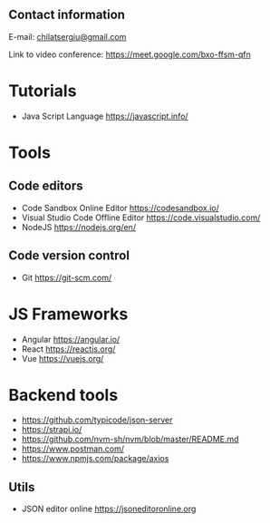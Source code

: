 ## Contact information

E-mail: chilatsergiu@gmail.com

Link to video conference: https://meet.google.com/bxo-ffsm-qfn


# Tutorials
- Java Script Language https://javascript.info/

# Tools
## Code editors
- Code Sandbox Online Editor https://codesandbox.io/
- Visual Studio Code Offline Editor https://code.visualstudio.com/
- NodeJS https://nodejs.org/en/

## Code version control
- Git https://git-scm.com/

# JS Frameworks
- Angular https://angular.io/
- React https://reactjs.org/
- Vue https://vuejs.org/

# Backend tools
- https://github.com/typicode/json-server
- https://strapi.io/
- https://github.com/nvm-sh/nvm/blob/master/README.md
- https://www.postman.com/
- https://www.npmjs.com/package/axios

## Utils
- JSON editor online https://jsoneditoronline.org
